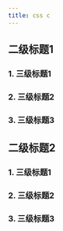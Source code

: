```yaml
---
title: css c
---
```


## 二级标题1
### 1. 三级标题1
### 2. 三级标题2
### 3. 三级标题3

## 二级标题2
### 1. 三级标题1
### 2. 三级标题2
### 3. 三级标题3